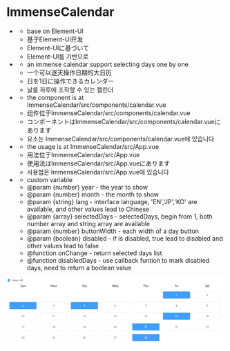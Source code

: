 # ImmenseCalendar
*   
  * base on Element-UI
  * 基于Element-UI开发
  * Element-UIに基づいて
  * Element-UI를 기반으로
*   
  * an immense calendar support selecting days one by one
  * 一个可以逐天操作日期的大日历
  * 日を1日に操作できるカレンダー
  * 날를 하루에 조작할 수 있는 캘린더
*   
  * the component is at ImmenseCalendar/src/components/calendar.vue
  * 组件位于ImmenseCalendar/src/components/calendar.vue
  * コンポーネントはImmenseCalendar/src/components/calendar.vueにあります
  * 요소는 ImmenseCalendar/src/components/calendar.vue에 있습니다
*   
  * the usage is at ImmenseCalendar/src/App.vue
  * 用法位于ImmenseCalendar/src/App.vue
  * 使用法はImmenseCalendar/src/App.vueにあります
  * 사용법은 ImmenseCalendar/src/App.vue에 있습니다
*   
  * custom variable
  * @param {number} year - the year to show
  * @param {number} month - the month to show
  * @param {string} lang - interface language, 'EN','JP','KO' are available, and other values lead to Chinese
  * @param {array} selectedDays - selectedDays, begin from 1, both number array and string array are available
  * @param {number} buttonWidth - each width of a day button
  * @param {boolean} disabled - if is disabled, true lead to disabled and other values lead to false
  * @function onChange - return selected days list
  * @function disabledDays - use callback funtion to mark disabled days, need to return a boolean value

![a test image](https://github.com/Koan317/ImmenseCalendar/blob/main/static/display%20page.png)
